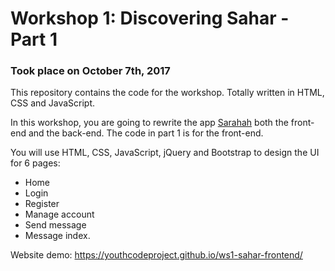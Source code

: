 # Workshop 1: Discovering Sahar - Part 1
### Took place on October 7th, 2017

This repository contains the code for the workshop. Totally written in HTML, CSS and JavaScript.

In this workshop, you are going to rewrite the app [Sarahah](https://sarahah.com) both the front-end and the back-end. The code in part 1 is for the front-end.

You will use HTML, CSS, JavaScript, jQuery and Bootstrap to design the UI for 6 pages: 
- Home
- Login
- Register
- Manage account
- Send message
- Message index.

Website demo: https://youthcodeproject.github.io/ws1-sahar-frontend/
